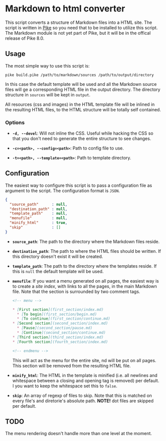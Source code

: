 # Markdown to html converter

This script converts a structure of Markdown files into a HTML site.
The script is written in [Pike](https://github.com/pikelang/Pike) so you need
that to be installed to utilize this script. The Markdown module is not yet 
part of Pike, but it will be in the offical release of Pike 8.0.


## Usage

The most simple way to use this script is:

```
pike build.pike /path/to/markdown/sources /path/to/output/directory
```

In this case the default template will be used and all the Markdown source files
will ge a corresponding HTML file in the output directory. The directory
structure in `sources` will be kept in `output`.

All resources (css and images) in the HTML template file will be inlined in the 
resulting HTML files, to the HTML structure will be totally self contained.


### Options

* **`-d, --devel`**: Will not inline the CSS. Useful while hacking the CSS so that
  you don't need to generate the entire structure to see changes.

* **`-c=<path>, --config=<path>`**: Path to config file to use.

* **`-t=<path>, --template=<path>`**: Path to template directory.


## Configuration

The easiest way to configure this script is to pass a configuration file as 
argument to the script. The configuration format is `JSON`.

```json
{
  "source_path"      : null,
  "destination_path" : null,
  "template_path"    : null,
  "menufile"         : null,
  "minify_html"      : true,
  "skip"             : []
}
```

* **`source_path`**: The path to the directory where the Markdown files reside.

* **`destination_path`**: The path to where the HTML files should be written. If
  this directory doesn't exist it will be created.

* **`template_path`**: The path to the directory where the templates reside. If
  this is `null` the default template will be used.

* **`menufile`**: If you want a menu generated on all pages, the easiest way
  is to create a *site index*, with links to all the pages, in the main 
  Markdown file. Note that the section is surrounded by two comment tags.

  ```md
  <!-- menu -->

  * [First section](first_section/index.md)
    * [To begin](first_section/begin.md)
    * [To continue](first_section/continue.md)
  * [Second section](second_section/index.md)
    * [Pause](second_section/pause.md)
    * [Continue](second_section/continue.md)
  * [Third section](third_section/index.md)
  * [Fourth section](fourth_section/index.md)

  <!-- endmenu -->
  ```

  This will act as the menu for the entire site, nd will be put on all pages.
  This section will be removed from the resulting HTML file.

* **`minify_html`**: The HTML in the template is minified (i.e. all newlines and
  whitespace between a closing and opening tag is removed) per default. I you
  want to keep the whitespace set this to `false`.

* **`skip`**: An array of regexp of files to skip. Note that this is matched on
  every file's and diretorie's absolute path. **NOTE!** dot files are skipped
  per default.


## TODO

The menu rendering doesn't handle more than one level at the moment.